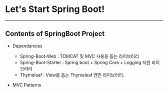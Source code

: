# Let's Start Spring Boot!
---
## Contents of SpringBoot Project
- Dependancies
  - Spring-Boot-Web : TOMCAT 및 MVC 사용을 돕는 라이브러리
  - Spring-Boot-Starter : Spring boot + Spring Core + Logging 지원 라이브러리
  - Thymeleaf : View를 돕는 Thymeleaf 엔진 라이브러리.

- MVC Patterns
